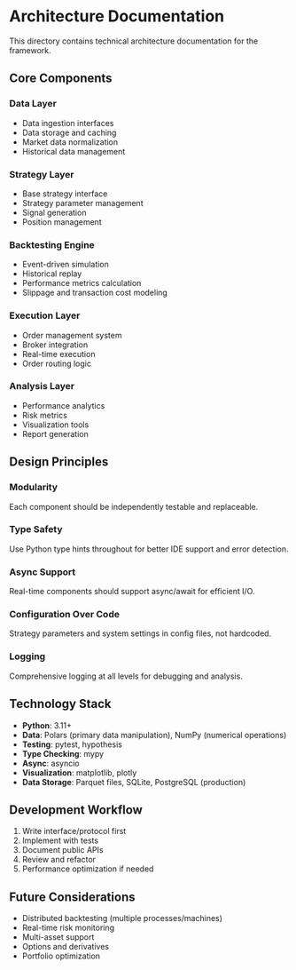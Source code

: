 # Architecture Documentation

This directory contains technical architecture documentation for the framework.

## Core Components

### Data Layer
- Data ingestion interfaces
- Data storage and caching
- Market data normalization
- Historical data management

### Strategy Layer
- Base strategy interface
- Strategy parameter management
- Signal generation
- Position management

### Backtesting Engine
- Event-driven simulation
- Historical replay
- Performance metrics calculation
- Slippage and transaction cost modeling

### Execution Layer
- Order management system
- Broker integration
- Real-time execution
- Order routing logic

### Analysis Layer
- Performance analytics
- Risk metrics
- Visualization tools
- Report generation

## Design Principles

### Modularity
Each component should be independently testable and replaceable.

### Type Safety
Use Python type hints throughout for better IDE support and error detection.

### Async Support
Real-time components should support async/await for efficient I/O.

### Configuration Over Code
Strategy parameters and system settings in config files, not hardcoded.

### Logging
Comprehensive logging at all levels for debugging and analysis.

## Technology Stack

- **Python**: 3.11+
- **Data**: Polars (primary data manipulation), NumPy (numerical operations)
- **Testing**: pytest, hypothesis
- **Type Checking**: mypy
- **Async**: asyncio
- **Visualization**: matplotlib, plotly
- **Data Storage**: Parquet files, SQLite, PostgreSQL (production)

## Development Workflow

1. Write interface/protocol first
2. Implement with tests
3. Document public APIs
4. Review and refactor
5. Performance optimization if needed

## Future Considerations

- Distributed backtesting (multiple processes/machines)
- Real-time risk monitoring
- Multi-asset support
- Options and derivatives
- Portfolio optimization
